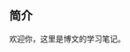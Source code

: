 <!--
 * @Author: cbw
 * @Date: 2023-09-02 22:27:11
 * @LastEditors: cbw
 * @LastEditTime: 2023-09-02 22:27:40
 * @Description: 
-->
## 简介
欢迎你，这里是博文的学习笔记。


